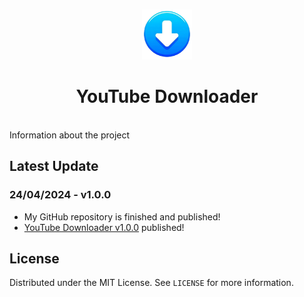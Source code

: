 <!-- Improved compatibility of back to top link: See: https://github.com/othneildrew/Best-README-Template/pull/73 -->
<a name="readme-top"></a>
<!--
*** Comentario de varias líneas
-->

<!-- PROJECT LOGO -->
<br />
<div align="center">
  <a href="https://github.com/othneildrew/Best-README-Template">
    <img src="Icons/icon.png" alt="Logo" width="80" height="80">
  </a>

  <h1 align="center">YouTube Downloader</h1>
</div>

<!-- ABOUT THE PROJECT -->
‎
<br />
Information about the project
<br />

## Latest Update
### 24/04/2024  -  v1.0.0
* My GitHub repository is finished and published!
* [YouTube Downloader v1.0.0](https://github.com/Constructogamer/OpenSource-Resources/tree/main/Python/YouTube%20Downloader/v1.0.0) published!

## License
Distributed under the MIT License. See `LICENSE` for more information.
